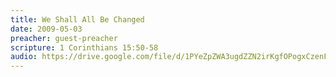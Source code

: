 ```yaml
---
title: We Shall All Be Changed
date: 2009-05-03
preacher: guest-preacher
scripture: 1 Corinthians 15:50-58
audio: https://drive.google.com/file/d/1PYeZpZWA3ugdZZN2irKgfOPogxCzenFI/view
---
```

